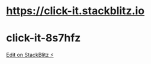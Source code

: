 # https://click-it.stackblitz.io
# click-it-8s7hfz


[Edit on StackBlitz ⚡️](https://stackblitz.com/edit/click-it-8s7hfz)
